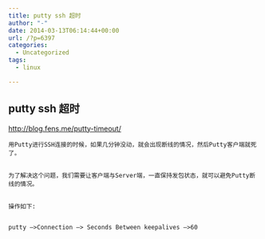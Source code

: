 ```yaml
---
title: putty ssh 超时
author: "-"
date: 2014-03-13T06:14:44+00:00
url: /?p=6397
categories:
  - Uncategorized
tags:
  - linux

---
```

## putty ssh 超时
http://blog.fens.me/putty-timeout/
  
    用Putty进行SSH连接的时候，如果几分钟没动，就会出现断线的情况，然后Putty客户端就死了。
  
  
    为了解决这个问题，我们需要让客户端与Server端，一直保持发包状态，就可以避免Putty断线的情况。
  
  
    操作如下: 
  
  
    putty –>Connection –> Seconds Between keepalives –>60
  
